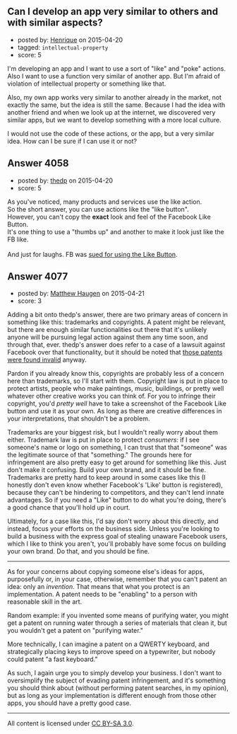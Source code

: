 ## Can I develop an app very similar to others and with similar aspects?

- posted by: [Henrique](https://stackexchange.com/users/6149319/henrique) on 2015-04-20
- tagged: `intellectual-property`
- score: 5

I'm developing an app and I want to use a sort of "like" and "poke" actions. Also I want to use a function very similar of another app. But I'm afraid of violation of intellectual property or something like that.

Also, my own app works very similar to another already in the market, not exactly the same, but the idea is still the same. Because I had the idea with another friend and when we look up at the internet, we discovered very similar apps, but we want to develop something with a more local culture.

I would not use the code of these actions, or the app, but a very similar idea.
How can I be sure if I can use it or not?


## Answer 4058

- posted by: [thedp](https://stackexchange.com/users/57959/thedp) on 2015-04-20
- score: 5

<p>As you've noticed, many products and services use the like action.<br/>
So the short answer, you can use actions like the "like button".<br/>
However, you can't copy the <strong>exact</strong> look and feel of the Facebook Like Button.<br/>
It's one thing to use a "thumbs up" and another to make it look just like the FB like.<br/><br/>
And just for laughs. FB was <a href="http://www.telegraph.co.uk/technology/facebook/9862887/Facebook-sued-over-Like-button-patent.html">sued for using the Like Button</a>.</p>



## Answer 4077

- posted by: [Matthew Haugen](https://stackexchange.com/users/1325646/matthew-haugen) on 2015-04-21
- score: 3

Adding a bit onto thedp's answer, there are two primary areas of concern in something like this: trademarks and copyrights. A patent might be relevant, but there are enough similar functionalities out there that it's unlikely anyone will be pursuing legal action against them any time soon, and through that, ever. thedp's answer does refer to a case of a lawsuit against Facebook over that functionality, but it should be noted that [those patents were found invalid](http://www.law360.com/articles/566270) anyway.

Pardon if you already know this, copyrights are probably less of a concern here than trademarks, so I'll start with them. Copyright law is put in place to protect artists, people who make paintings, music, buildings, or pretty well whatever other creative works you can think of. For you to infringe their copyright, you'd *pretty well* have to take a screenshot of the Facebook Like button and use it as your own. As long as there are creative differences in your interpretations, that shouldn't be a problem.

Trademarks are your biggest risk, but I wouldn't really worry about them either. Trademark law is put in place to protect *consumers:* if I see someone's name or logo on something, I can trust that that "someone" was the legitimate source of that "something." The grounds here for infringement are also pretty easy to get around for something like this. Just don't make it confusing. Build your own brand, and it should be fine. Trademarks are pretty hard to keep around in some cases like this (I honestly don't even know whether Facebook's 'Like' button is registered), because they can't be hindering to competitors, and they can't lend innate advantages. So if you need a "Like" button to do what you're doing, there's a good chance that you'll hold up in court.

Ultimately, for a case like this, I'd say don't worry about this directly, and instead, focus your efforts on the business side. Unless you're looking to build a business with the express goal of stealing unaware Facebook users, which I like to think you aren't, you'll probably have some focus on building your own brand. Do that, and you should be fine.

<hr />

As for your concerns about copying someone else's ideas for apps, purposefully or, in your case, otherwise, remember that you can't patent an idea: only an *invention*. That means that what you protect is an implementation. A patent needs to be "enabling" to a person with reasonable skill in the art.

Random example: if you invented some means of purifying water, you might get a patent on running water through a series of materials that clean it, but you wouldn't get a patent on "purifying water."

More technically, I can imagine a patent on a QWERTY keyboard, and strategically placing keys to improve speed on a typewriter, but nobody could patent "a fast keyboard."

As such, I again urge you to simply develop your business. I don't want to oversimplify the subject of evading patent infringement, and it's something you should think about (without performing patent searches, in my opinion), but as long as your implementation is different enough from those other apps, you should have a pretty good case.




---

All content is licensed under [CC BY-SA 3.0](https://creativecommons.org/licenses/by-sa/3.0/).
